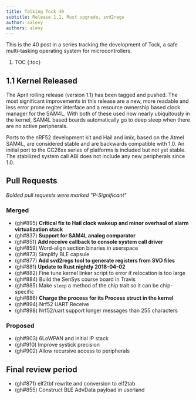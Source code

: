 ```yaml
---
title: Talking Tock 40
subtitle: Release 1.1, Rust upgrade, svd2regs
author: aalevy
authors: alevy
---
```


This is the 40 post in a series tracking the development of Tock, a safe
multi-tasking operating system for microcontrollers.

1. TOC
{:toc}

## 1.1 Kernel Released

The April rolling release (version 1.1) has been tagged and pushed. The most
significant improvements in this release are a new, more readable and less
error prone regiter interface and a resource ownership based clock manager for
the SAM4L. With both of these used now nearly ubiquitously in the kernel, SAM4L
based boards automatically go to deep sleep when there are no active
peripherals.

Ports to the nRF52 development kit and Hail and imix, based on the Atmel SAM4L,
are considered stable and are backwards compatible with 1.0. An initial port to
the CC26xx series of platforms is included but not yet stable. The stabilized
system call ABI does not include any new peripherals since 1.0.

## Pull Requests

_Bolded pull requests were marked "P-Significant"_

### Merged

  * (gh#895) **Critical fix to Hail clock wakeup and minor overhaul of alarm virtualization stack**
  * (gh#837) **Support for SAM4L analog comparator**
  * (gh#851) **Add receive callback to console system call driver**
  * (gh#859) Word-align section binaries in userspace
  * (gh#873) Simplify BLE capsule
  * (gh#877) **Add svd2regs tool to generate registers from SVD files**
  * (gh#881) **Update to Rust nightly 2018-04-02**
  * (gh#882) Fine tune kernel linker script to error if relocation is too large
  * (gh#884) Build the SenSys course board in Travis
  * (gh#885) Make `sleep` a method of the chip trait so it can be chip-specific
  * (gh#886) **Charge the process for its Process struct in the kernel**
  * (gh#894) Nrf52 UART Receive
  * (gh#898) Nrf52/uart support longer messages than 255 characters


### Proposed

  * (gh#903) 6LoWPAN and initial IP stack
  * (gh#910) Improve systick precision
  * (gh#902) Allow recursive access to peripherals

## Final review period

  * (gh#871) elf2tbf rewrite and conversion to elf2tab
  * (gh#855) Construct BLE AdvData payload in userland
